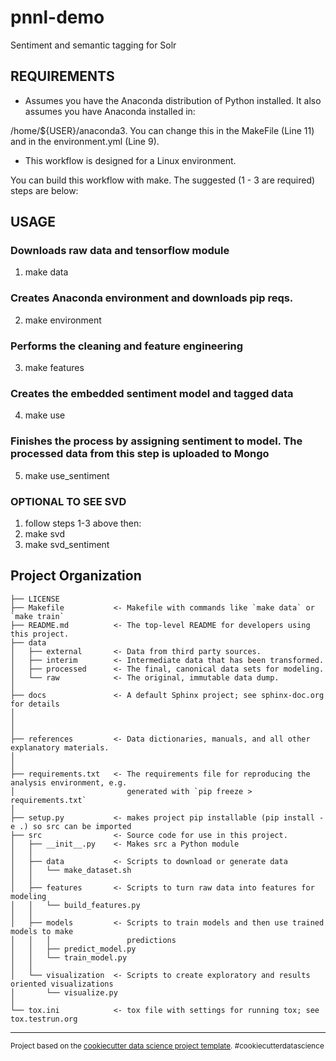 pnnl-demo
==============================

Sentiment and semantic tagging for Solr

REQUIREMENTS
------------
* Assumes you have the Anaconda distribution of Python installed. It also assumes you have Anaconda installed in:

/home/${USER}/anaconda3. You can change this in the MakeFile (Line 11) and in the environment.yml (Line 9). 

* This workflow is designed for a Linux environment. 

You can build this workflow with make. The suggested (1 - 3 are required) steps are below:

USAGE
------------

### Downloads raw data and tensorflow module
1) make data

### Creates Anaconda environment and downloads pip reqs. 
2) make environment

### Performs the cleaning and feature engineering
3) make features 

### Creates the embedded sentiment model and tagged data
4) make use

### Finishes the process by assigning sentiment to model. The processed data from this step is uploaded to Mongo
5) make use_sentiment 

### OPTIONAL TO SEE SVD
1) follow steps 1-3 above then:
2) make svd
3) make svd_sentiment


Project Organization
------------

    ├── LICENSE
    ├── Makefile           <- Makefile with commands like `make data` or `make train`
    ├── README.md          <- The top-level README for developers using this project.
    ├── data
    │   ├── external       <- Data from third party sources.
    │   ├── interim        <- Intermediate data that has been transformed.
    │   ├── processed      <- The final, canonical data sets for modeling.
    │   └── raw            <- The original, immutable data dump.
    │
    ├── docs               <- A default Sphinx project; see sphinx-doc.org for details
    │
    │
    │
    ├── references         <- Data dictionaries, manuals, and all other explanatory materials.
    │
    │
    ├── requirements.txt   <- The requirements file for reproducing the analysis environment, e.g.
    │                         generated with `pip freeze > requirements.txt`
    │
    ├── setup.py           <- makes project pip installable (pip install -e .) so src can be imported
    ├── src                <- Source code for use in this project.
    │   ├── __init__.py    <- Makes src a Python module
    │   │
    │   ├── data           <- Scripts to download or generate data
    │   │   └── make_dataset.sh
    │   │
    │   ├── features       <- Scripts to turn raw data into features for modeling
    │   │   └── build_features.py
    │   │
    │   ├── models         <- Scripts to train models and then use trained models to make
    │   │   │                 predictions
    │   │   ├── predict_model.py
    │   │   └── train_model.py
    │   │
    │   └── visualization  <- Scripts to create exploratory and results oriented visualizations
    │       └── visualize.py
    │
    └── tox.ini            <- tox file with settings for running tox; see tox.testrun.org


--------

<p><small>Project based on the <a target="_blank" href="https://drivendata.github.io/cookiecutter-data-science/">cookiecutter data science project template</a>. #cookiecutterdatascience</small></p>
